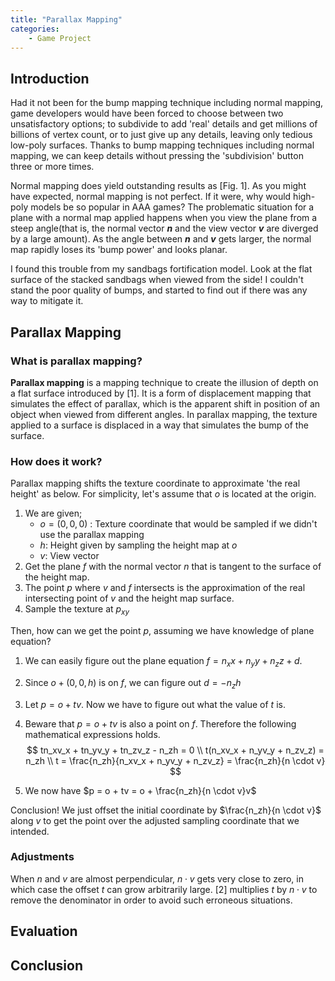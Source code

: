 ```yaml
---
title: "Parallax Mapping"
categories: 
    - Game Project
---
```


## Introduction
Had it not been for the bump mapping technique including normal mapping, game developers would have been forced to choose between two unsatisfactory options; to subdivide to add 'real' details and get millions of billions of vertex count, or to just give up any details, leaving only tedious low-poly surfaces. Thanks to bump mapping techniques including normal mapping, we can keep details without pressing the 'subdivision' button three or more times.

Normal mapping does yield outstanding results as [Fig. 1]. As you might have expected, normal mapping is not perfect. If it were, why would high-poly models be so popular in AAA games? The problematic situation for a plane with a normal map applied happens when you view the plane from a steep angle(that is, the normal vector ***n*** and the view vector ***v*** are diverged by a large amount). As the angle between ***n*** and ***v*** gets larger, the normal map rapidly loses its 'bump power' and looks planar.

I found this trouble from my sandbags fortification model. Look at the flat surface of the stacked sandbags when viewed from the side! I couldn't stand the poor quality of bumps, and started to find out if there was any way to mitigate it.

## Parallax Mapping

### What is **parallax mapping**?

**Parallax mapping** is a mapping technique to create the illusion of depth on a flat surface introduced by [1]. It is a form of displacement mapping that simulates the effect of parallax, which is the apparent shift in position of an object when viewed from different angles. In parallax mapping, the texture applied to a surface is displaced in a way that simulates the bump of the surface.



### How does it work? 

Parallax mapping shifts the texture coordinate to approximate 'the real height' as below. For simplicity, let's assume that $o$ is located at the origin.

1. We are given;
    * $o = (0, 0, 0)$ : Texture coordinate that would be sampled if we didn't use the parallax mapping
    * $h$: Height given by sampling the height map at $o$
    * $v$: View vector
2. Get the plane $f$ with the normal vector $n$ that is tangent to the surface of the height map.
3. The point $p$ where $v$ and $f$ intersects is the approximation of the real intersecting point of $v$ and the height map surface.
4. Sample the texture at $p_{xy}$



Then, how can we get the point $p$, assuming we have knowledge of plane equation?

1. We can easily figure out the plane equation $f = n_xx + n_yy + n_zz + d$.

2. Since $o + (0, 0, h)$ is on $f$, we can figure out $d = -n_zh$

3. Let $p = o + tv$. Now we have to figure out what the value of $t$ is.

4. Beware that  $p = o + tv$ is also a point on $f$. Therefore the following mathematical expressions holds.
   $$
   tn_xv_x + tn_yv_y + tn_zv_z - n_zh = 0 \\
   t(n_xv_x + n_yv_y + n_zv_z) = n_zh \\
   t = \frac{n_zh}{n_xv_x + n_yv_y + n_zv_z} = \frac{n_zh}{n \cdot v}
   $$

5. We now have $p = o + tv = o + \frac{n_zh}{n \cdot v}v$



Conclusion! We just offset the initial coordinate by $\frac{n_zh}{n \cdot v}$ along $v$ to get the point over the adjusted sampling coordinate that we intended.



### Adjustments

When $n$ and $v$ are almost perpendicular, $n \cdot v$ gets very close to zero, in which case the offset $t$ can grow arbitrarily large. [2] multiplies $t$ by $n \cdot v$ to remove the denominator in order to avoid such erroneous situations.



## Evaluation

## Conclusion